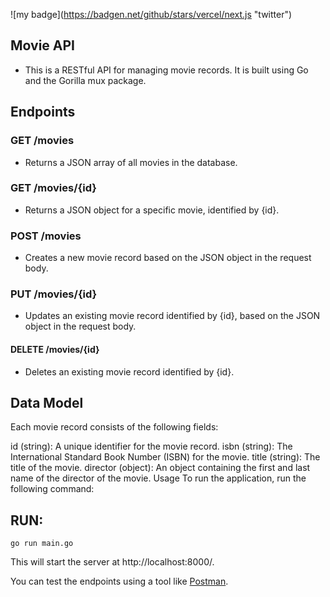 ![my badge\](https://badgen.net/github/stars/vercel/next.js "twitter")



## Movie API
- This is a RESTful API for managing movie records. It is built using Go and the Gorilla mux package.

## Endpoints
### GET /movies
- Returns a JSON array of all movies in the database.

### GET /movies/{id}
- Returns a JSON object for a specific movie, identified by {id}.

### POST /movies
- Creates a new movie record based on the JSON object in the request body.

### PUT /movies/{id}
- Updates an existing movie record identified by {id}, based on the JSON object in the request body.

#### DELETE /movies/{id}
- Deletes an existing movie record identified by {id}.

## Data Model
Each movie record consists of the following fields:

id (string): A unique identifier for the movie record.
isbn (string): The International Standard Book Number (ISBN) for the movie.
title (string): The title of the movie.
director (object): An object containing the first and last name of the director of the movie.
Usage
To run the application, run the following command:

## RUN:

```
go run main.go
```
This will start the server at http://localhost:8000/.

You can test the endpoints using a tool like [Postman](https://github.com/ichdamola/movie-crud/blob/main/movie-crud.postman_collection.json).
